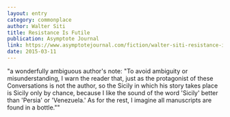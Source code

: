 ```yaml
---
layout: entry
category: commonplace
author: Walter Siti
title: Resistance Is Futile
publication: Asymptote Journal
link: https://www.asymptotejournal.com/fiction/walter-siti-resistance-is-futile/
date: 2015-03-11
---
```


"a wonderfully ambiguous author's note: "To avoid ambiguity or misunderstanding, I warn the reader that, just as the protagonist of these Conversations is not the author, so the Sicily in which his story takes place is Sicily only by chance, because I like the sound of the word 'Sicily' better than 'Persia' or 'Venezuela.' As for the rest, I imagine all manuscripts are found in a bottle.""
 
 
